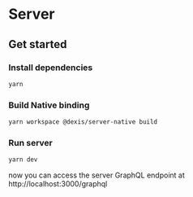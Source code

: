 # Server

## Get started

### Install dependencies

```bash
yarn
```

### Build Native binding

```bash
yarn workspace @dexis/server-native build
```

### Run server

```bash
yarn dev
```

now you can access the server GraphQL endpoint at http://localhost:3000/graphql
